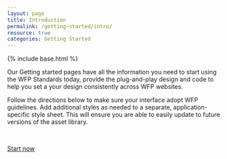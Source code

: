 ```yaml
---
layout: page
title: Introduction
permalink: /getting-started/intro/
resource: true
categories: Getting Started
---
```

{% include base.html %}

Our Getting started pages have all the information you need to start using the WFP Standards today, provide the plug-and-play design and code to help you set a your design consistently across WFP websites.

Follow the directions below to make sure your interface adopt WFP guidelines. Add additional styles as needed to a separate, application-specific style sheet. This will ensure you are able to easily update to future versions of the asset library.


&nbsp;
&nbsp;
&nbsp;


<a class="wfp-btn" href="{{ base }}/getting-started/installation"><span class="icon-download-dark"></span> Start now</a>
